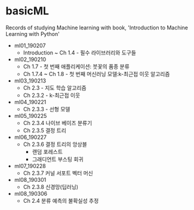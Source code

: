 # basicML
Records of studying Machine learning with book,
'Introduction to Machine Learning with Python'

* ml01_190207
  * Introduction ~ Ch 1.4 - 필수 라이브러리와 도구들
* ml02_190210
  * Ch 1.7 - 첫 번째 애플리케이션: 붓꽃의 품종 분류
  * Ch 1.7.4 ~ Ch 1.8 - 첫 번째 머신러닝 모델:k-최근접 이웃 알고리즘
* ml03_190213
  * Ch 2.3 - 지도 학습 알고리즘
  * Ch 2.3.2 - k-최근접 이웃
* ml04_190221
  * Ch 2.3.3 - 선형 모델
* ml05_190225
  * Ch 2.3.4 나이브 베이즈 분류기
  * Ch 2.3.5 결정 트리
* ml06_190227
  * Ch 2.3.6 결정 트리의 앙상블
    * 랜덤 포레스트
    * 그래디언트 부스팅 회귀 
* ml07_190228
  * Ch 2.3.7 커널 서포트 벡터 머신
* ml08_190301
  * Ch 2.3.8 신경망(딥러닝)
* ml08_190306
  * Ch 2.4 분류 예측의 불확실성 추정
